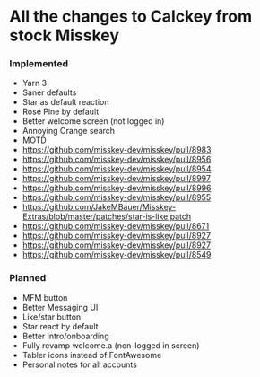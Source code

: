 # All the changes to Calckey from stock Misskey

### Implemented

- Yarn 3
- Saner defaults
- Star as default reaction
- Rosé Pine by default
- Better welcome screen (not logged in)
- Annoying Orange search
- MOTD
- https://github.com/misskey-dev/misskey/pull/8983
- https://github.com/misskey-dev/misskey/pull/8956
- https://github.com/misskey-dev/misskey/pull/8954
- https://github.com/misskey-dev/misskey/pull/8997
- https://github.com/misskey-dev/misskey/pull/8996
- https://github.com/misskey-dev/misskey/pull/8955
- https://github.com/JakeMBauer/Misskey-Extras/blob/master/patches/star-is-like.patch
- https://github.com/misskey-dev/misskey/pull/8671
- https://github.com/misskey-dev/misskey/pull/8927
- https://github.com/misskey-dev/misskey/pull/8927
- https://github.com/misskey-dev/misskey/pull/8549

### Planned

- MFM button
- Better Messaging UI
- Like/star button
- Star react by default
- Better intro/onboarding
- Fully revamp welcome.a (non-logged in screen)
- Tabler icons instead of FontAwesome
- Personal notes for all accounts

